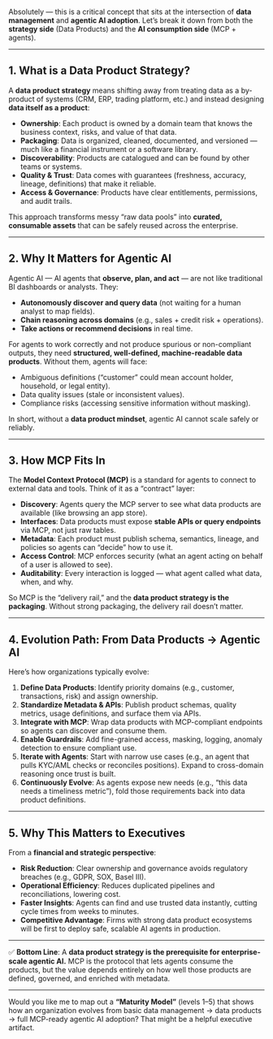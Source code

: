 Absolutely — this is a critical concept that sits at the intersection of **data management** and **agentic AI adoption**. Let’s break it down from both the **strategy side** (Data Products) and the **AI consumption side** (MCP + agents).

---

## 1. What is a Data Product Strategy?

A **data product strategy** means shifting away from treating data as a by-product of systems (CRM, ERP, trading platform, etc.) and instead designing **data itself as a product**:

* **Ownership**: Each product is owned by a domain team that knows the business context, risks, and value of that data.
* **Packaging**: Data is organized, cleaned, documented, and versioned — much like a financial instrument or a software library.
* **Discoverability**: Products are catalogued and can be found by other teams or systems.
* **Quality & Trust**: Data comes with guarantees (freshness, accuracy, lineage, definitions) that make it reliable.
* **Access & Governance**: Products have clear entitlements, permissions, and audit trails.

This approach transforms messy “raw data pools” into **curated, consumable assets** that can be safely reused across the enterprise.

---

## 2. Why It Matters for Agentic AI

Agentic AI — AI agents that **observe, plan, and act** — are not like traditional BI dashboards or analysts. They:

* **Autonomously discover and query data** (not waiting for a human analyst to map fields).
* **Chain reasoning across domains** (e.g., sales + credit risk + operations).
* **Take actions or recommend decisions** in real time.

For agents to work correctly and not produce spurious or non-compliant outputs, they need **structured, well-defined, machine-readable data products**. Without them, agents will face:

* Ambiguous definitions (“customer” could mean account holder, household, or legal entity).
* Data quality issues (stale or inconsistent values).
* Compliance risks (accessing sensitive information without masking).

In short, without a **data product mindset**, agentic AI cannot scale safely or reliably.

---

## 3. How MCP Fits In

The **Model Context Protocol (MCP)** is a standard for agents to connect to external data and tools. Think of it as a “contract” layer:

* **Discovery**: Agents query the MCP server to see what data products are available (like browsing an app store).
* **Interfaces**: Data products must expose **stable APIs or query endpoints** via MCP, not just raw tables.
* **Metadata**: Each product must publish schema, semantics, lineage, and policies so agents can “decide” how to use it.
* **Access Control**: MCP enforces security (what an agent acting on behalf of a user is allowed to see).
* **Auditability**: Every interaction is logged — what agent called what data, when, and why.

So MCP is the “delivery rail,” and the **data product strategy is the packaging**. Without strong packaging, the delivery rail doesn’t matter.

---

## 4. Evolution Path: From Data Products → Agentic AI

Here’s how organizations typically evolve:

1. **Define Data Products**: Identify priority domains (e.g., customer, transactions, risk) and assign ownership.
2. **Standardize Metadata & APIs**: Publish product schemas, quality metrics, usage definitions, and surface them via APIs.
3. **Integrate with MCP**: Wrap data products with MCP-compliant endpoints so agents can discover and consume them.
4. **Enable Guardrails**: Add fine-grained access, masking, logging, anomaly detection to ensure compliant use.
5. **Iterate with Agents**: Start with narrow use cases (e.g., an agent that pulls KYC/AML checks or reconciles positions). Expand to cross-domain reasoning once trust is built.
6. **Continuously Evolve**: As agents expose new needs (e.g., “this data needs a timeliness metric”), fold those requirements back into data product definitions.

---

## 5. Why This Matters to Executives

From a **financial and strategic perspective**:

* **Risk Reduction**: Clear ownership and governance avoids regulatory breaches (e.g., GDPR, SOX, Basel III).
* **Operational Efficiency**: Reduces duplicated pipelines and reconciliations, lowering cost.
* **Faster Insights**: Agents can find and use trusted data instantly, cutting cycle times from weeks to minutes.
* **Competitive Advantage**: Firms with strong data product ecosystems will be first to deploy safe, scalable AI agents in production.

---

✅ **Bottom Line**: A **data product strategy is the prerequisite for enterprise-scale agentic AI.** MCP is the protocol that lets agents consume the products, but the value depends entirely on how well those products are defined, governed, and enriched with metadata.

---

Would you like me to map out a **“Maturity Model”** (levels 1–5) that shows how an organization evolves from basic data management → data products → full MCP-ready agentic AI adoption? That might be a helpful executive artifact.
